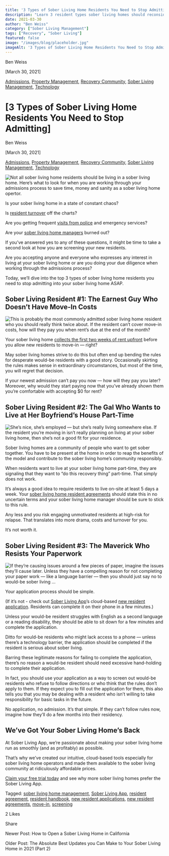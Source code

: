 ```yaml
---
title: '3 Types of Sober Living Home Residents You Need to Stop Admitting'
description: "Learn 3 resident types sober living homes should reconsider admitting. Improve safety & house stability with better screening."
date: 2021-03-30
author: "Ben Weiss"
category: ["Sober Living Management"]
tags: ["Recovery", "Sober Living"]
featured: false
image: "/images/blog/placeholder.jpg"
imageAlt: '3 Types of Sober Living Home Residents You Need to Stop Admitting'
---
```


Ben Weiss

[March 30, 2021]

[Admissions](/sober-living-app-blog/category/Admissions), [Property Management](/sober-living-app-blog/category/Property+Management), [Recovery Community](/sober-living-app-blog/category/Recovery+Community), [Sober Living Management](/sober-living-app-blog/category/Sober+Living+Management), [Technology](/sober-living-app-blog/category/Technology)

#  [3 Types of Sober Living Home Residents You Need to Stop Admitting]

Ben Weiss

[March 30, 2021]

[Admissions](/sober-living-app-blog/category/Admissions), [Property Management](/sober-living-app-blog/category/Property+Management), [Recovery Community](/sober-living-app-blog/category/Recovery+Community), [Sober Living Management](/sober-living-app-blog/category/Sober+Living+Management), [Technology](/sober-living-app-blog/category/Technology)

![Not all sober living home residents should be living in a sober living home. Here’s what to look for when you are working through your admissions process to save time, money and sanity as a sober living home opertor.](/images/blog/3-types-of-sober-living-home-residents-you-need-to-stop-admitting/Screen_Shot_2021-03-29_at_9.09.18_AM.png)

Is your sober living home in a state of constant chaos? 

Is [resident turnover](/sober-living-app-blog/got-open-sober-living-home-beds-let-residents-and-community-members-know-about-it-automatically) off the charts? 

Are you getting frequent [visits from police](https://soberlivingapp.com/sober-living-app-blog/2020/12/15/when-should-your-sober-living-home-call-911-the-answer-is-complicated) and emergency services? 

Are your [sober living home managers](../../../2020/3/3/5-things-all-of-the-best-sober-living-home-managers-have-in-common.html) burned out? 

If you’ve answered yes to any of these questions, it might be time to take a second look at how you are screening your new residents. 

Are you accepting anyone and everyone who expresses any interest in living at your sober living home or are you doing your due diligence when working through the admissions process? 

Today, we’ll dive into the top 3 types of sober living home residents you need to stop admitting into your sober living home ASAP. 

## Sober Living Resident #1: The Earnest Guy Who Doesn’t Have Move-In Costs 

![This is probably the most commonly admitted sober living home resident who you should really think twice about. If the resident can’t cover move-in costs, how will they pay you when rent’s due at the end of the month?](/images/blog/3-types-of-sober-living-home-residents-you-need-to-stop-admitting/Screen_Shot_2021-03-29_at_9.09.25_AM.png)

Your sober living home [collects the first two weeks of rent upfront](../../../2020/10/6/sober-living-apps-new-billing-assistant-makes-getting-paid-even-easier.html) before you allow new residents to move-in — right? 

May sober living homes strive to do this but often end up bending the rules for desperate would-be residents with a good story. Occasionally skirting the rules makes sense in extraordinary circumstances, but most of the time, you will regret that decision. 

If your newest admission can’t pay you now — how will they pay you later? Moreover, why would they start paying now that you’ve already shown them you’re comfortable with accepting $0 for rent?

## Sober Living Resident #2: The Gal Who Wants to Live at Her Boyfriend’s House Part-Time  

![She’s nice, she’s employed — but she’s really living somewhere else. If the resident you’re moving in isn’t really planning on living at your sober living home, then she’s not a good fit for your residence.](/images/blog/3-types-of-sober-living-home-residents-you-need-to-stop-admitting/Screen_Shot_2021-03-29_at_9.09.33_AM.png)

Sober living homes are a community of people who want to get sober together. You have to be present at the home in order to reap the benefits of the model and contribute to the sober living home’s community responsibly. 

When residents want to live at your sober living home part-time, they are signaling that they want to “do this recovery thing” part-time. That simply does not work.  

It’s always a good idea to require residents to live on-site at least 5 days a week. Your [sober living home resident agreements](../../../2020/6/30/heres-what-you-need-to-start-including-in-your-sober-living-home-resident-agreements.html) should state this in no uncertain terms and your sober living home manager should be sure to stick to this rule. 

Any less and you risk engaging unmotivated residents at high-risk for relapse. That translates into more drama, costs and turnover for you. 

It’s not worth it.

## Sober Living Resident #3: The Maverick Who Resists Your Paperwork 

![If they’re causing issues around a few pieces of paper, imagine the issues they’ll cause later. Unless they have a compelling reason for not completing your paper work — like a language barrier — then you should just say no to would-be sober living …](/images/blog/3-types-of-sober-living-home-residents-you-need-to-stop-admitting/Screen_Shot_2021-03-29_at_9.09.42_AM.png)

Your application process should be simple. 

(If it’s not - check out [Sober Living App](/)’s cloud-based [new resident application](https://soberlivingapp.com/sober-living-app-blog/2020/4/28/introducing-our-new-resident-application-for-the-sober-living-home-app). Residents can complete it on their phone in a few minutes.) 

Unless your would-be resident struggles with English as a second language or a reading disability, they should be able to sit down for a few minutes and complete the application. 

Ditto for would-be residents who might lack access to a phone — unless there’s a technology barrier, the application should be completed if the resident is serious about sober living. 

Barring these legitimate reasons for failing to complete the application, there’s no reason a would-be resident should need excessive hand-holding to complete their application. 

In fact, you should use your application as a way to screen out would-be residents who refuse to follow directions or who think that the rules don’t apply to them. If they expect you to fill out the application for them, this also tells you that you may be dealing with a resident who isn’t willing to take responsibility for basic tasks in the future. 

No application, no admission. It’s that simple. If they can’t follow rules now, imagine how they’ll do a few months into their residency. 

## We’ve Got Your Sober Living Home’s Back 

At Sober Living App, we’re passionate about making your sober living home run as smoothly (and as profitably) as possible. 

That’s why we’ve created our intuitive, cloud-based tools especially for sober living home operators and made them available to the sober living community at ridiculously affordable prices. 

[Claim your free trial today](https://behavehealth.com/get-started) and see why more sober living homes prefer the Sober Living App.

Tagged: [sober living home management](/sober-living-app-blog/tag/sober+living+home+management), [Sober Living App](/sober-living-app-blog/tag/Sober+Living+App), [resident agreement](/sober-living-app-blog/tag/resident+agreement), [resident handbook](/sober-living-app-blog/tag/resident+handbook), [new resident applications](/sober-living-app-blog/tag/new+resident+applications), [new resident agreements](/sober-living-app-blog/tag/new+resident+agreements), [move-in](/sober-living-app-blog/tag/move-in), [screening](/sober-living-app-blog/tag/screening)

2 Likes

Share

Newer Post: How to Open a Sober Living Home in California

Older Post: The Absolute Best Updates you Can Make to Your Sober Living Home in 2021 (Part 2)